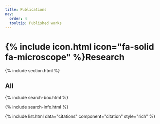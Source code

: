 ```yaml
---
title: Publications
nav:
  order: 4
  tooltip: Published works
---
```


# {% include icon.html icon="fa-solid fa-microscope" %}Research



{% include section.html %}

## All

{% include search-box.html %}

{% include search-info.html %}

{% include list.html data="citations" component="citation" style="rich" %}

